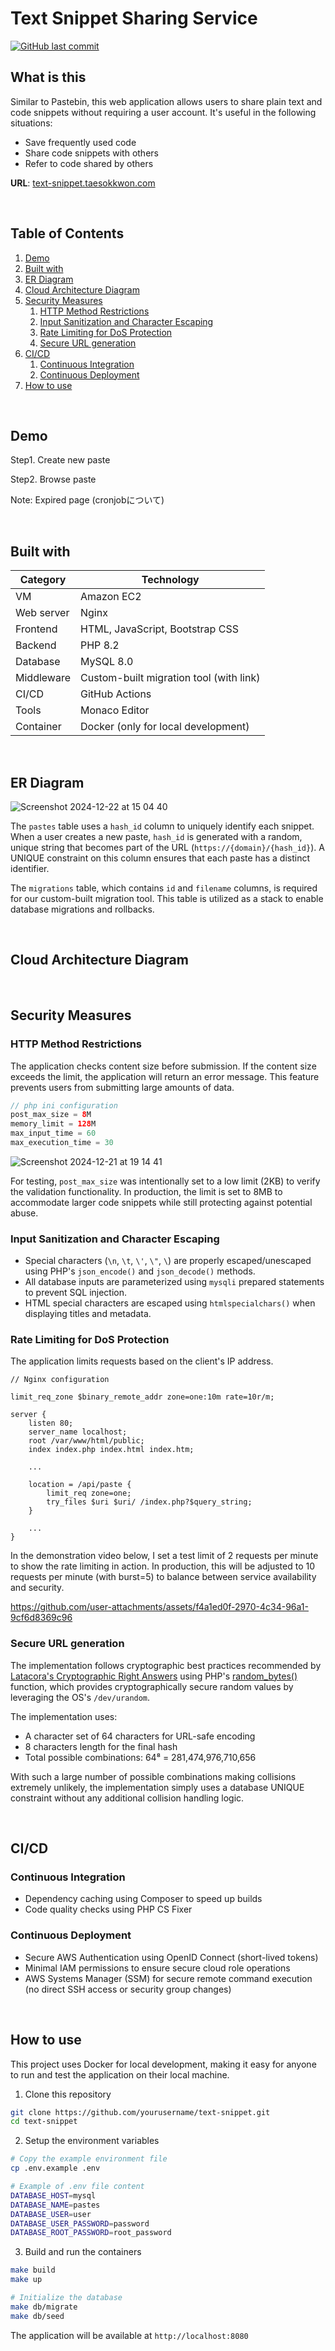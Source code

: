 # Text Snippet Sharing Service

[![GitHub last commit](https://img.shields.io/github/last-commit/tkwonn/text-snippet?color=chocolate)](https://github.com/tkwonn/text-snippet/commits/)

## What is this

Similar to Pastebin, this web application allows users to share plain text and code snippets without requiring a user account.
It's useful in the following situations:
- Save frequently used code
- Share code snippets with others
- Refer to code shared by others

**URL**: [text-snippet.taesokkwon.com](https://text-snippet.taesokkwon.com)

<br>

## Table of Contents

1. [Demo](#demo)
2. [Built with](#built-with)
3. [ER Diagram](#er-diagram)
4. [Cloud Architecture Diagram](#cloud-architecture-diagram)
5. [Security Measures](#security-measures)
   1. [HTTP Method Restrictions](#http-method-restrictions)
   2. [Input Sanitization and Character Escaping](#input-sanitization-and-character-escaping)
   3. [Rate Limiting for DoS Protection](#rate-limiting-for-dos-protection)
   4. [Secure URL generation](#secure-url-generation)
6. [CI/CD](#cicd)
   1. [Continuous Integration](#continuous-integration)
   2. [Continuous Deployment](#continuous-deployment)
7. [How to use](#how-to-use)

<br>

## Demo

Step1. Create new paste

Step2. Browse paste

Note: Expired page (cronjobについて)

<br>

## Built with

| **Category** | **Technology**            |
|--------------|---------------------------|
| VM           | Amazon EC2                |
| Web server   | Nginx                     |
| Frontend     | HTML, JavaScript, Bootstrap CSS |
| Backend      | PHP 8.2                   |
| Database     | MySQL 8.0                 |
| Middleware   | Custom-built migration tool (with link) |
| CI/CD        | GitHub Actions            |
| Tools        | Monaco Editor             |
| Container    | Docker (only for local development) |

<br>

## ER Diagram

![Screenshot 2024-12-22 at 15 04 40](https://github.com/user-attachments/assets/c3f689d7-3e92-46d1-a89b-2ccb407e9cfa)

The `pastes` table uses a `hash_id` column to uniquely identify each snippet. When a user creates a new paste, `hash_id` is generated with a random, unique string that becomes part of the URL (`https://{domain}/{hash_id}`). A UNIQUE constraint on this column ensures that each paste has a distinct identifier.

The `migrations` table, which contains `id` and `filename` columns, is required for our custom-built migration tool. This table is utilized as a stack to enable database migrations and rollbacks.

<br>

## Cloud Architecture Diagram

<br>

## Security Measures

### HTTP Method Restrictions

The application checks content size before submission. If the content size exceeds the limit, the application will return an error message. This feature prevents users from submitting large amounts of data.

```php
// php ini configuration
post_max_size = 8M
memory_limit = 128M
max_input_time = 60
max_execution_time = 30
```

![Screenshot 2024-12-21 at 19 14 41](https://github.com/user-attachments/assets/130c5ddb-37d6-49db-a39e-bae0ac512b63)

For testing, `post_max_size` was intentionally set to a low limit (2KB) to verify the validation functionality. In production, the limit is set to 8MB to accommodate larger code snippets while still protecting against potential abuse.

### Input Sanitization and Character Escaping

- Special characters (`\n`, `\t`, `\'`, `\"`, `\`) are properly escaped/unescaped using PHP's `json_encode()` and `json_decode()` methods.
- All database inputs are parameterized using `mysqli` prepared statements to prevent SQL injection.
- HTML special characters are escaped using `htmlspecialchars()` when displaying titles and metadata.

### Rate Limiting for DoS Protection

The application limits requests based on the client's IP address. 

```
// Nginx configuration

limit_req_zone $binary_remote_addr zone=one:10m rate=10r/m;

server {
    listen 80;
    server_name localhost;
    root /var/www/html/public;
    index index.php index.html index.htm;

    ...
    
    location = /api/paste {
        limit_req zone=one;
        try_files $uri $uri/ /index.php?$query_string;
    }

    ...
}
```

In the demonstration video below, I set a test limit of 2 requests per minute to show the rate limiting in action. In production, this will be adjusted to 10 requests per minute (with burst=5) to balance between service availability and security.

https://github.com/user-attachments/assets/f4a1ed0f-2970-4c34-96a1-9cf6d8369c96

### Secure URL generation

The implementation follows cryptographic best practices recommended by [Latacora's Cryptographic Right Answers](https://www.latacora.com/blog/2018/04/03/cryptographic-right-answers/) using PHP's [random_bytes()](https://www.php.net/manual/en/function.random-bytes.php) function, which provides cryptographically secure random values by leveraging the OS's `/dev/urandom`.

The implementation uses:
- A character set of 64 characters for URL-safe encoding
- 8 characters length for the final hash
- Total possible combinations: 64⁸ = 281,474,976,710,656

With such a large number of possible combinations making collisions extremely unlikely, the implementation simply uses a database UNIQUE constraint without any additional collision handling logic.

<br>

## CI/CD

### Continuous Integration

- Dependency caching using Composer to speed up builds
- Code quality checks using PHP CS Fixer

### Continuous Deployment

- Secure AWS Authentication using OpenID Connect (short-lived tokens)
- Minimal IAM permissions to ensure secure cloud role operations
- AWS Systems Manager (SSM) for secure remote command execution (no direct SSH access or security group changes)

<br>

## How to use

This project uses Docker for local development, making it easy for anyone to run and test the application on their local machine.

1. Clone this repository
```bash
git clone https://github.com/yourusername/text-snippet.git
cd text-snippet
```

2. Setup the environment variables
```bash
# Copy the example environment file
cp .env.example .env

# Example of .env file content
DATABASE_HOST=mysql
DATABASE_NAME=pastes
DATABASE_USER=user
DATABASE_USER_PASSWORD=password
DATABASE_ROOT_PASSWORD=root_password
```

3. Build and run the containers
```bash
make build
make up

# Initialize the database
make db/migrate
make db/seed
```

The application will be available at `http://localhost:8080`



